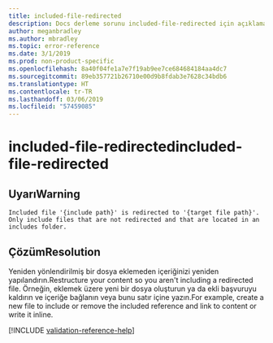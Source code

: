 ```yaml
---
title: included-file-redirected
description: Docs derleme sorunu included-file-redirected için açıklama ve çözünürlük
author: meganbradley
ms.author: mbradley
ms.topic: error-reference
ms.date: 3/1/2019
ms.prod: non-product-specific
ms.openlocfilehash: 8a40f04fe1a7e7f19ab9ee7ce684684184aa4dc7
ms.sourcegitcommit: 89eb357721b26710e00d9b8fdab3e7628c34bdb6
ms.translationtype: HT
ms.contentlocale: tr-TR
ms.lasthandoff: 03/06/2019
ms.locfileid: "57459085"
---
```

# <a name="included-file-redirected"></a><span data-ttu-id="90c65-103">included-file-redirected</span><span class="sxs-lookup"><span data-stu-id="90c65-103">included-file-redirected</span></span>

## <a name="warning"></a><span data-ttu-id="90c65-104">Uyarı</span><span class="sxs-lookup"><span data-stu-id="90c65-104">Warning</span></span>

`Included file '{include path}' is redirected to '{target file path}'. Only include files that are not redirected and that are located in an includes folder.`

## <a name="resolution"></a><span data-ttu-id="90c65-105">Çözüm</span><span class="sxs-lookup"><span data-stu-id="90c65-105">Resolution</span></span>

<span data-ttu-id="90c65-106">Yeniden yönlendirilmiş bir dosya eklemeden içeriğinizi yeniden yapılandırın.</span><span class="sxs-lookup"><span data-stu-id="90c65-106">Restructure your content so you aren't including a redirected file.</span></span> <span data-ttu-id="90c65-107">Örneğin, eklemek üzere yeni bir dosya oluşturun ya da ekli başvuruyu kaldırın ve içeriğe bağlanın veya bunu satır içine yazın.</span><span class="sxs-lookup"><span data-stu-id="90c65-107">For example, create a new file to include or remove the included reference and link to content or write it inline.</span></span>

<!--make sure to add this file to your includes folder and verify the path-->
[!INCLUDE [validation-reference-help](includes/validation-reference-help.md)]
